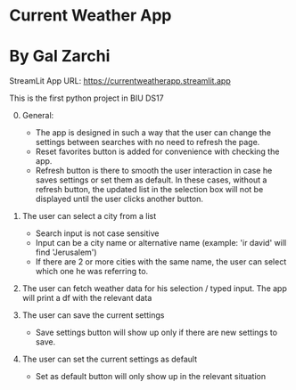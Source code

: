 # Current Weather App
# By Gal Zarchi

StreamLit App URL: https://currentweatherapp.streamlit.app

This is the first python project in BIU DS17

0. General:
   - The app is designed in such a way that the user can change the settings between searches with no need to refresh the page.
   - Reset favorites button is added for convenience with checking the app. 
   - Refresh button is there to smooth the user interaction in case he saves settings or set them as default.
     In these cases, without a refresh button, the updated list in the selection box will not be displayed until the user clicks another button.
     
1. The user can select a city from a list
   - Search input is not case sensitive
   - Input can be a city name or alternative name (example: 'ir david' will find 'Jerusalem')
   - If there are 2 or more cities with the same name, the user can select which one he was referring to.
     
2. The user can fetch weather data for his selection / typed input. The app will print a df with the relevant data

3. The user can save the current settings
   - Save settings button will show up only if there are new settings to save.

4. The user can set the current settings as default
   - Set as default button will only show up in the relevant situation
